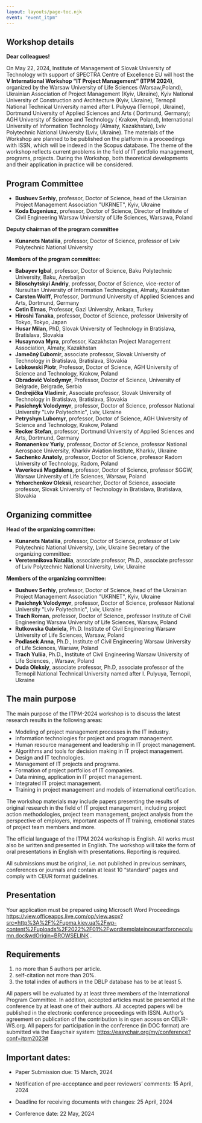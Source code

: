 ```yaml
---
layout: layouts/page-toc.njk
event: "event_itpm"
---
```


<h2 class="subtitle" id="details">Workshop details</h2>

**Dear colleagues!**

On May 22, 2024, Institute of Management of Slovak University of Technology with support of SPECTRA Centre of Excellence EU will host the **V International Workshop “IT Project Management” (ITPM 2024)**, organized by the Warsaw University of Life Sciences (Warsaw,Poland), Ukrainian Association of Project Management (Kyiv, Ukraine), Kyiv National University of Construction and Architecture (Kyiv, Ukraine), Ternopil National Technical University named after I. Pulyuya (Ternopil, Ukraine), Dortmund University of Applied Sciences and Arts ( Dortmund, Germany); AGH University of Science and Technology ( Krakow, Poland), International University of Information Technology (Almaty, Kazakhstan), Lviv Polytechnic National University (Lviv, Ukraine).
The materials of the Workshop are planned to be published on the platform in a proceedings with ISSN, which will be indexed in the Scopus database.
The theme of the workshop reflects current problems in the field of IT portfolio management, programs, projects. During the Workshop, both theoretical developments and their application in practice will be considered.

<h2 class="subtitle" id="program-committee">Program Committee</h2>

- **Bushuev Serhiy**, professor, Doctor of Science, head of the Ukrainian Project Management Association "UKRNET", Kyiv, Ukraine
- **Koda Eugeniusz**, professor, Doctor of Science, Director of Institute of Civil Engineering Warsaw University of Life Sciences, Warsawa, Poland

**Deputy chairman of the program committee**

- **Kunanets Nataliia**, professor, Doctor of Science, professor of Lviv Polytechnic National University

**Members of the program committee:**

- **Babayev Igbal**, professor, Doctor of Science, Baku Polytechnic University, Baku, Azerbaijan
- **Biloschytskyi Andriy**, professor, Doctor of Science, vice-rector of Nursultan University of Information Technologies, Almaty, Kazakhstan
- **Carsten Wolff**, Professor, Dortmund University of Applied Sciences and Arts, Dortmund, Germany 
- **Cetin Elmas**, Professor, Gazi University, Ankara, Turkey
- **Hiroshi Tanaka**, professor, Doctor of Science, professor University of Tokyo, Tokyo, Japan 
- **Husar Milan**, PhD, Slovak University of Technology in Bratislava, Bratislava, Slovakia 
- **Husaynova Myra**, professor, Kazakhstan Project Management Association, Almaty, Kazakhstan
- **Jamečný Ľubomír**, associate professor, Slovak University of Technology in Bratislava, Bratislava, Slovakia
- **Lebkowski Piotr**, Professor, Doctor of Science, AGH University of Science and Technology, Krakow, Poland 
- **Obradović Volodymyr**, Professor, Doctor of Science, University of Belgrade, Belgrade, Serbia 
- **Ondrejička Vladimír**, Associate professor, Slovak University of Technology in Bratislava, Bratislava, Slovakia 
- **Pasichnyk Volodymyr**, professor, Doctor of Science, professor National University "Lviv Polytechnic", Lviv, Ukraine 
- **Petryshyn Lubomyr**, professor, Doctor of Science, AGH University of Science and Technology, Krakow, Poland 
- **Recker Stefan**, professor, Dortmund University of Applied Sciences and Arts, Dortmund, Germany 
- **Romanenkov Yuriy**, professor, Doctor of Science, professor National Aerospace University, Kharkiv Aviation Institute, Kharkiv, Ukraine 
- **Sachenko Anatoly**, professor, Doctor of Science, professor Radom University of Technology, Radom, Poland 
- **Vaverková Magdalena**, professor, Doctor of Science, professor SGGW, Warsaw University of Life Sciences, Warsaw, Poland
- **Yehorchenkov Oleksii**, researcher, Doctor of Science, associate professor, Slovak University of Technology in Bratislava, Bratislava, Slovakia 

<h2 class="subtitle" id="orginizing-committee"> Organizing committee </h2>

**Head of the organizing committee:**
- **Kunanets Nataliia**, professor, Doctor of Science, professor of Lviv Polytechnic National University, Lviv, Ukraine
Secretary of the organizing committee:
- **Veretennikova Nataliia**, associate professor, Ph.D., associate professor of Lviv Polytechnic National University, Lviv, Ukraine

**Members of the organizing committee:**
- **Bushuev Serhiy**, professor, Doctor of Science, head of the Ukrainian Project Management Association "UKRNET", Kyiv, Ukraine
- **Pasichnyk Volodymyr**, professor, Doctor of Science, professor National University "Lviv Polytechnic", Lviv, Ukraine 
- **Trach Roman**, professor, Doctor of Science, professor Institute of Civil Engineering Warsaw University of Life Sciences, Warsaw, Poland 
- **Rutkowska Gabriela**,  Ph.D. Institute of Civil Engineering Warsaw University of Life Sciences,  Warsaw, Poland 
- **Podlasek Anna**, Ph.D., Institute of Civil Engineering Warsaw University of Life Sciences,  Warsaw, Poland 
- **Trach Yuliia**, Ph.D., Institute of Civil Engineering Warsaw University of Life Sciences, , Warsaw, Poland 
- **Duda Oleksiy**, associate professor, Ph.D, associate professor of the Ternopil National Technical University named after I. Pulyuya, Ternopil, Ukraine

<h2 class="subtitle" id="purpose">The main purpose</h2>

The main purpose of the ITPM-2024 workshop is to discuss the latest research results in the following areas:
- Modeling of project management processes in the IT industry.
- Information technologies for project and program management.
- Human resource management and leadership in IT project management.
- Algorithms and tools for decision making in IT project management.
- Design and IT technologies.
- Management of IT projects and programs.
- Formation of project portfolios of IT companies.
- Data mining, application in IT project management.
- Integrated IT project management.
- Training in project management and models of international certification.

The workshop materials may include papers presenting the results of original research in the field of IT project management, including project action methodologies, project team management, project analysis from the perspective of employers, important aspects of IT training, emotional states of project team members and more.

The official language of the ITPM 2024 workshop is English. All works must also be written and presented in English. The workshop will take the form of oral presentations in English with presentations. Reporting is required. 

All submissions must be original, i.e. not published in previous seminars, conferences or journals and contain at least 10 “standard” pages and comply with CEUR format guidelines.

<h2 class="subtitle" id="presentation">Presentation</h2>

Your application must be prepared using Microsoft Word Proceedings <https://view.officeapps.live.com/op/view.aspx?src=http%3A%2F%2Fupma.kiev.ua%2Fwp-content%2Fuploads%2F2022%2F01%2Fwordtemplateinceurartforonecolumn.doc&wdOrigin=BROWSELINK> .

<h2 class="subtitle" id="requirements">Requirements</h2>

1.	no more than 5 authors per article.
2.	self-citation not more than 20%.
3.	the total index of authors in the DBLP database has to be at least 5.

All papers will be evaluated by at least three members of the International Program Committee. In addition, accepted articles must be presented at the conference by at least one of their authors. All accepted papers will be published in the electronic conference proceedings with ISSN.
Author’s agreement on publication of the contribution is in open access on CEUR-WS.org.
All papers for participation in the conference (in DOC format) are submitted via the Easychair system: <https://easychair.org/my/conference?conf=itpm2023#>

<h2 class="subtitle" id="important-dates">Important dates:</h2>

- Paper Submission due: 15 March, 2024

- Notification of pre-acceptance and peer reviewers’ comments: 15 April, 2024

- Deadline for receiving documents with changes: 25 April, 2024

- Conference date: 22 May, 2024 
